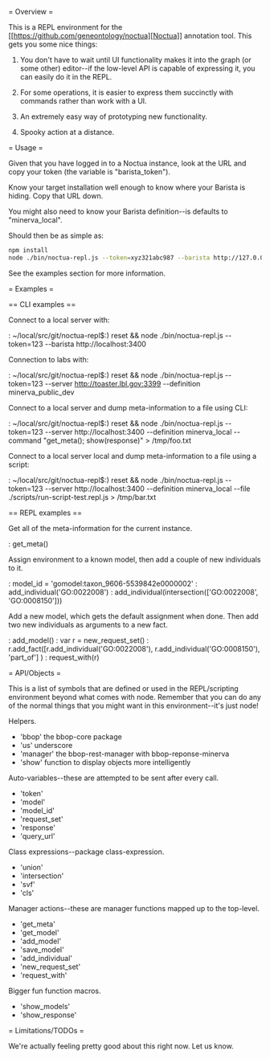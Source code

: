= Overview =

  This is a REPL environment for the [[https://github.com/geneontology/noctua][Noctua]] annotation tool. This gets
  you some nice things:

  1) You don't have to wait until UI functionality makes it into the
     graph (or some other) editor--if the low-level API is capable of
     expressing it, you can easily do it in the REPL.
   
  2) For some operations, it is easier to express them succinctly with
     commands rather than work with a UI.

  3) An extremely easy way of prototyping new functionality.

  4) Spooky action at a distance.

= Usage =

  Given that you have logged in to a Noctua instance, look at the URL
  and copy your token (the variable is "barista_token").

  Know your target installation well enough to know where your Barista
  is hiding. Copy that URL down.

  You might also need to know your Barista definition--is defaults to
  "minerva_local".

  Should then be as simple as:

  ```bash
  npm install
  node ./bin/noctua-repl.js --token=xyz321abc987 --barista http://127.0.0.1:3400
  ```

  See the examples section for more information.

= Examples =

== CLI examples ==

   Connect to a local server with:

   : ~/local/src/git/noctua-repl$:) reset && node ./bin/noctua-repl.js --token=123 --barista http://localhost:3400

   Connection to labs with:

   : ~/local/src/git/noctua-repl$:) reset && node ./bin/noctua-repl.js --token=123 --server http://toaster.lbl.gov:3399 --definition minerva_public_dev

   Connect to a local server and dump meta-information to a file using
   CLI:

   : ~/local/src/git/noctua-repl$:) reset && node ./bin/noctua-repl.js --token=123 --server http://localhost:3400 --definition minerva_local --command "get_meta(); show(response)" > /tmp/foo.txt

   Connect to a local server local and dump meta-information to a file
   using a script:

   : ~/local/src/git/noctua-repl$:) reset && node ./bin/noctua-repl.js --token=123 --server http://localhost:3400 --definition minerva_local --file ./scripts/run-script-test.repl.js > /tmp/bar.txt

== REPL examples ==

   Get all of the meta-information for the current instance.

   : get_meta()

   Assign environment to a known model, then add a couple of new
   individuals to it.

   : model_id = 'gomodel:taxon_9606-5539842e0000002'
   : add_individual('GO:0022008')
   : add_individual(intersection(['GO:0022008', 'GO:0008150']))

   Add a new model, which gets the default assignment when done. Then
   add two new individuals as arguments to a new fact.

   : add_model()
   : var r = new_request_set()
   : r.add_fact([r.add_individual('GO:0022008'), r.add_individual('GO:0008150'), 'part_of'] )
   : request_with(r)

= API/Objects =

  This is a list of symbols that are defined or used in the
  REPL/scripting environment beyond what comes with node. Remember
  that you can do any of the normal things that you might want in this
  environment--it's just node!

  Helpers.

  - 'bbop' the bbop-core package
  - 'us' underscore
  - 'manager' the bbop-rest-manager with bbop-reponse-minerva
  - 'show' function to display objects more intelligently

  Auto-variables--these are attempted to be sent after every call.

  - 'token'
  - 'model'
  - 'model_id'
  - 'request_set'
  - 'response'
  - 'query_url'

  Class expressions--package class-expression.

  * 'union'
  * 'intersection'
  * 'svf'
  * 'cls'

  Manager actions--these are manager functions mapped up to the top-level.

  - 'get_meta'
  - 'get_model'
  - 'add_model'
  - 'save_model'
  - 'add_individual'
  - 'new_request_set'
  - 'request_with'

  Bigger fun function macros.

  - 'show_models'
  - 'show_response'

= Limitations/TODOs =

  We're actually feeling pretty good about this right now. Let us
  know.
